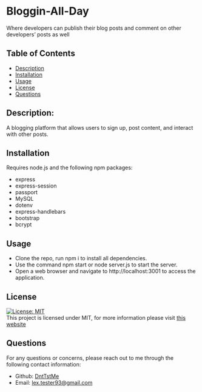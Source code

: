 # Bloggin-All-Day
Where developers can publish their blog posts and comment on other developers’ posts as well

## Table of Contents

- [Description](#description)
- [Installation](#installation)
- [Usage](#usage)
- [License](#license)
- [Questions](#questions)

## Description:

A blogging platform that allows users to sign up, post content, and interact with other posts. 

## Installation

Requires node.js and the following npm packages:

- express
- express-session
- passport
- MySQL
- dotenv
- express-handlebars
- bootstrap
- bcrypt


## Usage

* Clone the repo, run npm i to install all dependencies.
* Use the command npm start or node server.js to start the server.
* Open a web browser and navigate to http://localhost:3001 to access the application.

 ## License

[![License: MIT](https://img.shields.io/badge/License-MIT-yellow.svg)](https://opensource.org/licenses/MIT) <br>
This project is licensed under MIT, for more information please visit [this website](https://opensource.org/licenses/MIT)

## Questions
For any questions or concerns, please reach out to me through the following contact information:

- Github: [DntTstMe](https://github.com/DntTstMe)
- Email: lex.tester93@gmail.com